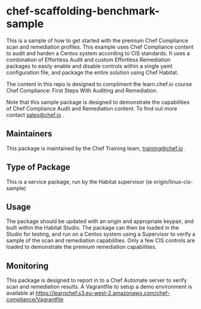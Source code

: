 # chef-scaffolding-benchmark-sample

This is a sample of how to get started with the premium Chef Compliance scan and remediation profiles. This example uses Chef Compliance content to audit and harden a Centos system according to CIS standards. It uses a combination of Effortless Audit and custom Effortless Remediation packages to easily enable and disable controls within a single yaml configuration file, and package the entire solution using Chef Habitat.

The content in this repo is designed to compliment the learn.chef.io course Chef Compliance: First Steps With Auditing and Remediation.

Note that this sample package is designed to demonstrate the capabilities of Chef Compliance Audit and Remediation content. To find out more contact sales@chef.io .

## Maintainers

This package is maintained by the Chef Training team, training@chef.io .

## Type of Package

This is a service package, run by the Habitat supervisor (ie origin/linux-cis-sample)

## Usage

The package should be updated with an origin and appropriate keypair, and built within the Habitat Studio. The package can then be loaded in the Studio for testing, and run on a Centos system using a Supervisor to verify a sample of the scan and remediation capabilities. Only a few CIS controls are loaded to demonstrate the premium remediation capabilities.

## Monitoring

This package is designed to report in to a Chef Automate server to verify scan and remediation results. A Vagrantfile to setup a demo environment is available at https://learnchef.s3.eu-west-2.amazonaws.com/chef-compliance/Vagrantfile
